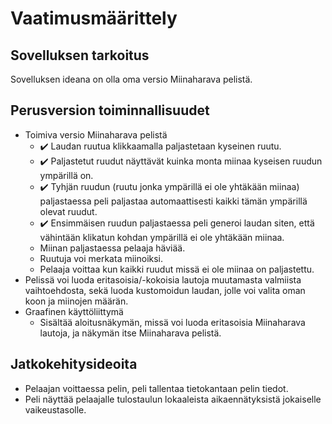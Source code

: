 # Vaatimusmäärittely

## Sovelluksen tarkoitus
Sovelluksen ideana on olla oma versio Miinaharava pelistä.

## Perusversion toiminnallisuudet
* Toimiva versio Miinaharava pelistä
  * ✔️ Laudan ruutua klikkaamalla paljastetaan kyseinen ruutu.
  * ✔️ Paljastetut ruudut näyttävät kuinka monta miinaa kyseisen ruudun ympärillä on.
  * ✔️ Tyhjän ruudun (ruutu jonka ympärillä ei ole yhtäkään miinaa) paljastaessa peli paljastaa automaattisesti kaikki tämän ympärillä olevat ruudut.
  * ✔️ Ensimmäisen ruudun paljastaessa peli generoi laudan siten, että vähintään klikatun kohdan ympärillä ei ole yhtäkään miinaa.
  * Miinan paljastaessa pelaaja häviää.
  * Ruutuja voi merkata miinoiksi.
  * Pelaaja voittaa kun kaikki ruudut missä ei ole miinaa on paljastettu.
* Pelissä voi luoda eritasoisia/-kokoisia lautoja muutamasta valmiista vaihtoehdosta, sekä luoda kustomoidun laudan, jolle voi valita oman koon ja miinojen määrän.
* Graafinen käyttöliittymä
  * Sisältää aloitusnäkymän, missä voi luoda eritasoisia Miinaharava lautoja, ja näkymän itse Miinaharava pelistä.

## Jatkokehitysideoita
* Pelaajan voittaessa pelin, peli tallentaa tietokantaan pelin tiedot.
* Peli näyttää pelaajalle tulostaulun lokaaleista aikaennätyksistä jokaiselle vaikeustasolle.
